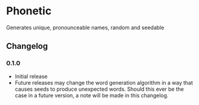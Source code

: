 # Phonetic
Generates unique, pronounceable names, random and seedable

## Changelog
### 0.1.0
- Initial release
- Future releases may change the word generation algorithm in a way that causes seeds to produce unexpected words.  Should this ever be the case in a future version, a note will be made in this changelog.

